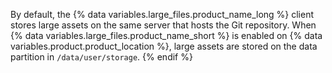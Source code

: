 
By default, the {% data variables.large_files.product_name_long %} client stores large assets on the same server that hosts the Git repository. When {% data variables.large_files.product_name_short %} is enabled on {% data variables.product.product_location %}, large assets are stored on the data partition in `/data/user/storage`.
{% endif %}
